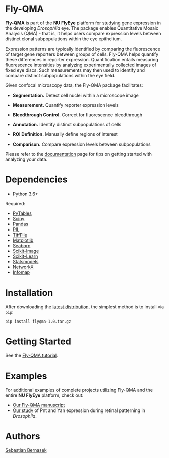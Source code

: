 Fly-QMA
=======

**Fly-QMA** is part of the **NU FlyEye** platform for studying gene expression in the developing *Drosophila* eye. The package enables Quantitative Mosaic Analysis (QMA) - that is, it helps users compare expression levels between distinct clonal subpopulations within the eye epithelium.

Expression patterns are typically identified by comparing the fluorescence of target gene reporters between groups of cells. Fly-QMA helps quantify these differences in reporter expression. Quantification entails measuring fluorescence intensities by analyzing experimentally collected images of fixed eye discs. Such measurements may then used to identify and compare distinct subpopulations within the eye field.

Given confocal microscopy data, the Fly-QMA package facilitates:

  - **Segmentation.** Detect cell nuclei within a microscope image

  - **Measurement.** Quantify reporter expression levels

  - **Bleedthrough Control.** Correct for fluorescence bleedthrough

  - **Annotation.** Identify distinct subpopulations of cells

  - **ROI Definition.** Manually define regions of interest

  - **Comparison.** Compare expression levels between subpopulations

Please refer to the [documentation](https://sebastianbernasek.github.io/flyqma/index.html#) page for tips on getting started with analyzing your data.


Dependencies
============

 - Python 3.6+

Required:

 - [PyTables](https://www.pytables.org/usersguide/installation.html)
 - [Scipy](https://www.scipy.org/)
 - [Pandas](https://pandas.pydata.org/)
 - [PIL](https://pillow.readthedocs.io/en/5.2.x/)
 - [TiffFile](https://pypi.org/project/tifffile/)
 - [Matplotlib](https://matplotlib.org/)
 - [Seaborn](https://seaborn.pydata.org/)
 - [Scikit-Image](https://scikit-image.org/)
 - [Scikit-Learn](http://scikit-learn.org/stable/)
 - [Statsmodels](https://www.statsmodels.org/stable/index.html)
 - [NetworkX](https://networkx.github.io/)
 - [Infomap](https://mapequation.github.io/infomap/)


Installation
============

After downloading the [latest distribution](https://github.com/sebastianbernasek/clones/archive/v0.1-beta.tar.gz), the simplest method is to install via ``pip``:

    pip install flyqma-1.0.tar.gz


Getting Started
===============

See the [Fly-QMA tutorial](https://github.com/sebastianbernasek/flyqma/blob/master/tutorial.ipynb).


Examples
========

For additional examples of complete projects utilizing Fly-QMA and the entire **NU FlyEye** platform, check out:

 - [Our Fly-QMA manuscript](https://github.com/sebastianbernasek/flyqma_ms)
 - [Our study](https://github.com/sebastianbernasek/pnt_yan_ratio) of Pnt and Yan expression during retinal patterning in *Drosophila*.


Authors
=======

[Sebastian Bernasek](https://github.com/sebastianbernasek)
